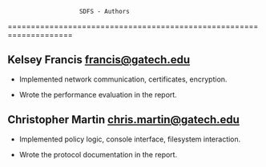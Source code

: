 
                        SDFS - Authors
====================================================================


Kelsey Francis        francis@gatech.edu
------------------------------------------------

  - Implemented network communication, certificates, encryption.

  - Wrote the performance evaluation in the report.

Christopher Martin    chris.martin@gatech.edu
------------------------------------------------

  - Implemented policy logic, console interface, filesystem interaction.

  - Wrote the protocol documentation in the report.
